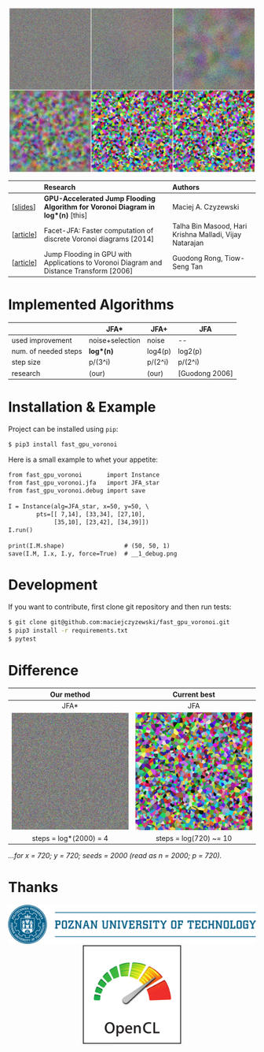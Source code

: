 <div align="center">
  <img src="docs/figure_jka_star_intro.png" alt="JFA*" width="500px" /><br />
</div>

|     | Research | Authors |
|:----|:---------|:--------|
| \[[slides](https://maciejczyzewski.github.io/fast_gpu_voronoi/slides.pdf)\] | __GPU-Accelerated Jump Flooding Algorithm for Voronoi Diagram in log*(n)__ [this] | Maciej A. Czyzewski |
| \[[article](https://vgl.csa.iisc.ac.in/pdf/pub/ICVGIP14_Talha.pdf)\] | Facet-JFA: Faster computation of discrete Voronoi diagrams [2014] | Talha Bin Masood, Hari Krishna Malladi, Vijay Natarajan |
| \[[article](http://citeseerx.ist.psu.edu/viewdoc/download?doi=10.1.1.101.8568&rep=rep1&type=pdf)\] | Jump Flooding in GPU with Applications to Voronoi Diagram and Distance Transform [2006] | Guodong Rong, Tiow-Seng Tan |

# Implemented Algorithms

|                      | JFA\*           | JFA+    | JFA     |
|----------------------|-----------------|---------|---------|
| used improvement     | noise+selection | noise   | --      |
| num. of needed steps | __log\*(n)__    | log4(p) | log2(p) |
| step size            | p/(3^i)         | p/(2^i) | p/(2^i) |
| research             | (our)           | (our)   | [Guodong 2006] |

# Installation & Example

Project can be installed using `pip`:

```bash
$ pip3 install fast_gpu_voronoi
```

Here is a small example to whet your appetite:

```python3
from fast_gpu_voronoi       import Instance
from fast_gpu_voronoi.jfa   import JFA_star
from fast_gpu_voronoi.debug import save

I = Instance(alg=JFA_star, x=50, y=50, \
        pts=[[ 7,14], [33,34], [27,10],
             [35,10], [23,42], [34,39]])
I.run()

print(I.M.shape)                 # (50, 50, 1)
save(I.M, I.x, I.y, force=True)  # __1_debug.png
```

# Development

If you want to contribute, first clone git repository and then run tests:

```bash
$ git clone git@github.com:maciejczyzewski/fast_gpu_voronoi.git
$ pip3 install -r requirements.txt
$ pytest
```

# Difference

| Our method                      | Current best          |
|:-------------------------------:|:---------------------:|
| JFA\*                           | JFA                   |
| ![JFA_star](docs/jfa_star2.gif) | ![JFA](docs/jfa2.gif) |
| steps = log\*(2000) = 4          | steps = log(720) ~= 10 |

_...for x = 720; y = 720; seeds = 2000 (read as n = 2000; p = 720)._

# Thanks

<div align="center">
  <img src="docs/PP_logo.jpg" alt="Poznan University of Technology" width="600px" /><br />
  <img src="docs/opencl_logo.svg" alt="OpenCl" width="200px" />
</div>
